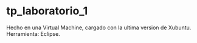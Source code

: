# tp_laboratorio_1
Hecho en una Virtual Machine, cargado con la ultima version de Xubuntu. Herramienta: Eclipse.
